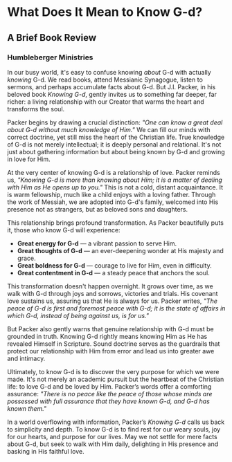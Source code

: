 # What Does It Mean to Know G-d?

## A Brief Book Review

### Humbleberger Ministries

In our busy world, it's easy to confuse knowing _about_ G-d with actually _knowing_ G-d. We read books, attend Messianic Synagogue, listen to sermons, and perhaps accumulate facts about G-d. But J.I. Packer, in his beloved book _Knowing G-d_, gently invites us to something far deeper, far richer: a living relationship with our Creator that warms the heart and transforms the soul.

Packer begins by drawing a crucial distinction: _"One can know a great deal about G-d without much knowledge of Him."_ We can fill our minds with correct doctrine, yet still miss the heart of the Christian life. True knowledge of G-d is not merely intellectual; it is deeply personal and relational. It's not just about gathering information but about being known by G-d and growing in love for Him.

At the very center of knowing G-d is a relationship of love. Packer reminds us, _"Knowing G-d is more than knowing about Him; it is a matter of dealing with Him as He opens up to you."_ This is not a cold, distant acquaintance. It is warm fellowship, much like a child enjoys with a loving father. Through the work of Messiah, we are adopted into G-d's family, welcomed into His presence not as strangers, but as beloved sons and daughters.

This relationship brings profound transformation. As Packer beautifully puts it, those who know G-d will experience:

- **Great energy for G-d** — a vibrant passion to serve Him.
- **Great thoughts of G-d** — an ever-deepening wonder at His majesty and grace.
- **Great boldness for G-d** — courage to live for Him, even in difficulty.
- **Great contentment in G-d** — a steady peace that anchors the soul.

This transformation doesn't happen overnight. It grows over time, as we walk with G-d through joys and sorrows, victories and trials. His covenant love sustains us, assuring us that He is always for us. Packer writes, _"The peace of G-d is first and foremost peace with G-d; it is the state of affairs in which G-d, instead of being against us, is for us."_

But Packer also gently warns that genuine relationship with G-d must be grounded in truth. Knowing G-d rightly means knowing Him as He has revealed Himself in Scripture. Sound doctrine serves as the guardrails that protect our relationship with Him from error and lead us into greater awe and intimacy.

Ultimately, to know G-d is to discover the very purpose for which we were made. It's not merely an academic pursuit but the heartbeat of the Christian life: to love G-d and be loved by Him. Packer’s words offer a comforting assurance: _"There is no peace like the peace of those whose minds are possessed with full assurance that they have known G-d, and G-d has known them."_

In a world overflowing with information, Packer’s _Knowing G-d_ calls us back to simplicity and depth. To know G-d is to find rest for our weary souls, joy for our hearts, and purpose for our lives. May we not settle for mere facts about G-d, but seek to walk with Him daily, delighting in His presence and basking in His faithful love.
